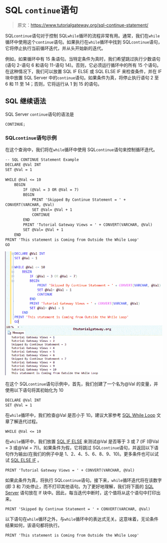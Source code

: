 # SQL `continue`语句

> 原文：<https://www.tutorialgateway.org/sql-continue-statement/>

SQL`continue`语句对于控制 SQL`while`循环的流程非常有用。通常，我们在`while`循环中使用这个`continue`语句。如果执行在`while`循环中找到 SQL`continue`语句，它将停止执行当前循环迭代，并从头开始新的迭代。

例如，如果循环中有 15 条语句。当特定条件为真时，我们希望跳过执行少数语句(语句 2-语句 6 和语句 11-语句 14)。否则，它必须运行循环中的所有 15 个语句。在这种情况下，我们可以放置 SQL IF ELSE 或 SQL ELSE IF 来检查条件，并在 IF 块中放置 SQL Server 中的`continue`语句。如果条件为真，将停止执行语句 2 至 6 和 11 至 14；否则，它将运行从 1 到 15 的语句。

## SQL 继续语法

SQL Server `continue`语句的语法是

```
CONTINUE;
```

### SQL`continue`语句示例

在这个查询中，我们将在`while`循环中使用 SQL`continue`语句来控制循环迭代。

```
-- SQL CONTINUE Statement Example
DECLARE @Val INT
SET @Val = 1

WHILE @Val <= 10
	BEGIN
		IF (@Val = 3 OR @Val = 7)
		BEGIN
			PRINT 'Skipped By Continue Statement = ' + CONVERT(VARCHAR, @Val)
			SET @Val= @Val + 1
			CONTINUE
		END
		PRINT 'Tutorial Gateway Views = ' + CONVERT(VARCHAR, @Val)
		SET @Val= @Val + 1
	END
PRINT 'This statement is Coming from Outside the While Loop'
GO
```

![SQL CONTINUE Statement 1](img/328229df7350baea302aee54c41277d2.png)

在这个 SQL`continue`语句示例中，首先，我们创建了一个名为@Val 的变量，并使用以下语句将其初始化为 10

```
DECLARE @Val INT
SET @Val = 1
```

在`while`循环中，我们检查@Val 是否小于 10。建议大家参考 [SQL While Loop](https://www.tutorialgateway.org/sql-while-loop/) 文章了解迭代过程。

```
WHILE @Val <= 10
```

在`while`循环中，我们放置 [SQL IF ELSE](https://www.tutorialgateway.org/sql-if-else/) 来测试@Val 是否等于 3 或 7 (IF (@Val = 3 或@Val = 7))。如果条件为假，它将跳过 SQL`continue`语句，并返回以下语句作为输出(在我们的例子中是 1、2、4、5、6、8、9、10)。更多条件也可以试试 [SQL ELSE IF](https://www.tutorialgateway.org/sql-else-if/) 。

```
PRINT 'Tutorial Gateway Views = ' + CONVERT(VARCHAR, @Val)
```

如果此条件为真，将执行 SQL`continue`语句。接下来，`while`循环迭代将在该数字(即 3 和 7)处停止，而不打印其他语句。为了更好地理解，我们将下面的 [SQL Server](https://www.tutorialgateway.org/sql/) 语句放在 If 块中。因此，每当迭代中断时，这个值将从这个语句中打印出来。

```
PRINT 'Skipped By Continue Statement = ' + CONVERT(VARCHAR, @Val)
```

以下语句在`while`循环之外，与`while`循环中的表达式无关。这意味着，无论条件结果如何，该语句都将执行。

```
PRINT 'This statement is Coming from Outside the While Loop'
```